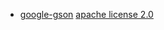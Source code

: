 - [google-gson](http://code.google.com/p/google-gson/) [apache license 2.0](http://www.apache.org/licenses/LICENSE-2.0)

